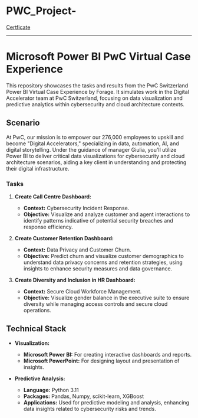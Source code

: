 # PWC_Project-

[Certficate](https://forage-uploads-prod.s3.amazonaws.com/completion-certificates/PwC%20Switzerland/a87GpgE6tiku7q3gu_PwC%20Switzerland_Xn7ekaZzJQwsDLGnw_1719703393352_completion_certificate.pdf)


---

# Microsoft Power BI PwC Virtual Case Experience

This repository showcases the tasks and results from the PwC Switzerland Power BI Virtual Case Experience by Forage. It simulates work in the Digital Accelerator team at PwC Switzerland, focusing on data visualization and predictive analytics within cybersecurity and cloud architecture contexts.

## Scenario

At PwC, our mission is to empower our 276,000 employees to upskill and become "Digital Accelerators," specializing in data, automation, AI, and digital storytelling. Under the guidance of manager Giulia, you'll utilize Power BI to deliver critical data visualizations for cybersecurity and cloud architecture scenarios, aiding a key client in understanding and protecting their digital infrastructure.

### Tasks

1. **Create Call Centre Dashboard:**
   - **Context:** Cybersecurity Incident Response.
   - **Objective:** Visualize and analyze customer and agent interactions to identify patterns indicative of potential security breaches and response efficiency.

2. **Create Customer Retention Dashboard:**
   - **Context:** Data Privacy and Customer Churn.
   - **Objective:** Predict churn and visualize customer demographics to understand data privacy concerns and retention strategies, using insights to enhance security measures and data governance.

3. **Create Diversity and Inclusion in HR Dashboard:**
   - **Context:** Secure Cloud Workforce Management.
   - **Objective:** Visualize gender balance in the executive suite to ensure diversity while managing access controls and secure cloud operations.

## Technical Stack

- **Visualization:**
  - **Microsoft Power BI:** For creating interactive dashboards and reports.
  - **Microsoft PowerPoint:** For designing layout and presentation of insights.

- **Predictive Analysis:**
  - **Language:** Python 3.11
  - **Packages:** Pandas, Numpy, scikit-learn, XGBoost
  - **Applications:** Used for predictive modeling and analysis, enhancing data insights related to cybersecurity risks and trends.

